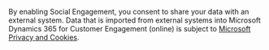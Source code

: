 By enabling Social Engagement, you consent to share your data with an external system. Data that is imported from external systems into Microsoft Dynamics 365 for Customer Engagement (online) is subject to [Microsoft Privacy and Cookies](http://go.microsoft.com/fwlink/p/?LinkID=521839).